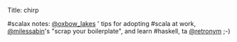 Title: chirp

#scalax notes: <a href="http://twitter.com/oxbow_lakes">@oxbow_lakes</a> ' tips for adopting #scala at work, <a href="http://twitter.com/milessabin">@milessabin</a>'s "scrap your boilerplate", and learn #haskell, ta <a href="http://twitter.com/retronym">@retronym</a> ;-)
